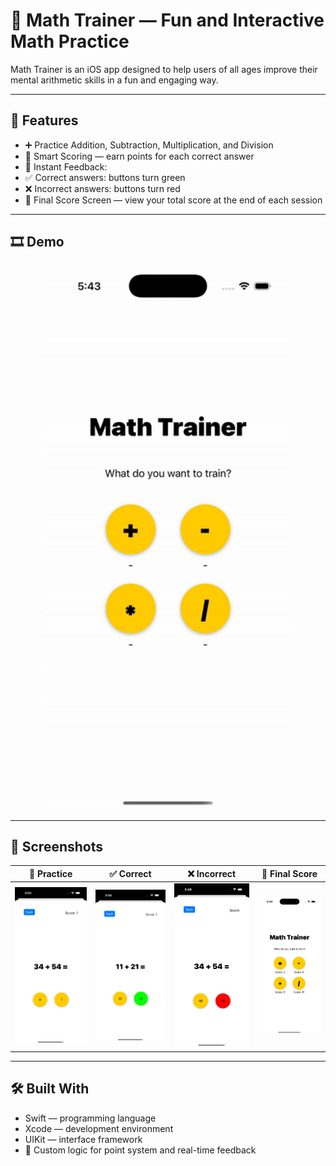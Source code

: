 # 📱 Math Trainer — Fun and Interactive Math Practice

Math Trainer is an iOS app designed to help users of all ages improve their mental arithmetic skills in a fun and engaging way.

---

## 🚀 Features

- ➕ Practice Addition, Subtraction, Multiplication, and Division  
- 🧠 Smart Scoring — earn points for each correct answer  
- 🎯 Instant Feedback:
- ✅ Correct answers: buttons turn green  
- ❌ Incorrect answers: buttons turn red  
- 🏁 Final Score Screen — view your total score at the end of each session  

---

## 🎞 Demo

<p align="center">
  <img src="./screenshots/math_trainer_demo.gif" alt="Math Trainer Demo" width="400">
</p>

---

## 📸 Screenshots

| 🧮 Practice | ✅ Correct | ❌ Incorrect | 🏁 Final Score |
|------------|------------|--------------|----------------|
|   ![Practice](./screenshots/score-counter.png) | ![Correct](./screenshots/correct-answer.png) | ![Incorrect](./screenshots/incorrect-answer.png) | ![Final](./screenshots/final-score.png) |

---

## 🛠 Built With

- Swift — programming language  
- Xcode — development environment  
- UIKit — interface framework  
- 🎯 Custom logic for point system and real-time feedback  
